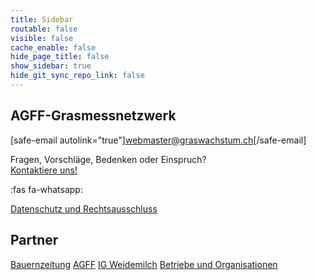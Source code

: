 ```yaml
---
title: Sidebar
routable: false
visible: false
cache_enable: false
hide_page_title: false
show_sidebar: true
hide_git_sync_repo_link: false
---
```


## AGFF-Grasmessnetzwerk

[safe-email autolink="true"]webmaster@graswachstum.ch[/safe-email]  


Fragen, Vorschläge, Bedenken oder Einspruch?  
[Kontaktiere uns!](/contact?classes=button)

 :fas fa-whatsapp:

[Datenschutz und Rechtsausschluss
](legal)

## Partner
[Bauernzeitung](https://www.bauernzeitung.ch/graswachstum-serie) 
[AGFF](https://www.agff.ch) 
[IG Weidemilch](https://www.weidemilch.ch) 
[Betriebe und Organisationen](/about)
